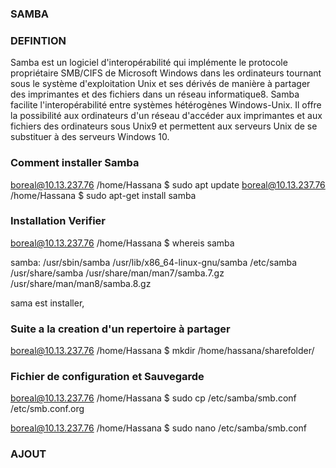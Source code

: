

### SAMBA

### DEFINTION

Samba est un logiciel d'interopérabilité qui implémente le protocole propriétaire SMB/CIFS de Microsoft Windows dans les ordinateurs tournant sous le système d'exploitation Unix et ses dérivés de manière à partager des imprimantes et des fichiers dans un réseau informatique8. Samba facilite l'interopérabilité entre systèmes hétérogènes Windows-Unix. Il offre la possibilité aux ordinateurs d'un réseau d'accéder aux imprimantes et aux fichiers des ordinateurs sous Unix9 et permettent aux serveurs Unix de se substituer à des serveurs Windows 10.



### Comment installer Samba

boreal@10.13.237.76 /home/Hassana $ sudo apt update
boreal@10.13.237.76 /home/Hassana $ sudo apt-get install samba


### Installation Verifier

boreal@10.13.237.76 /home/Hassana $ whereis samba

samba: /usr/sbin/samba /usr/lib/x86_64-linux-gnu/samba /etc/samba /usr/share/samba /usr/share/man/man7/samba.7.gz /usr/share/man/man8/samba.8.gz

sama est installer, 

### Suite a la creation d'un repertoire à partager

boreal@10.13.237.76 /home/Hassana $ mkdir /home/hassana/sharefolder/

### Fichier de configuration et Sauvegarde

boreal@10.13.237.76 /home/Hassana $ sudo cp /etc/samba/smb.conf /etc/smb.conf.org

boreal@10.13.237.76 /home/Hassana $ sudo nano /etc/samba/smb.conf

### AJOUT








